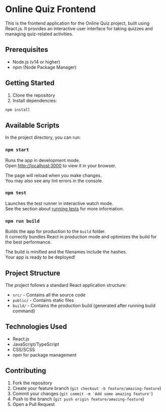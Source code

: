 # Online Quiz Frontend

This is the frontend application for the Online Quiz project, built using React.js. It provides an interactive user interface for taking quizzes and managing quiz-related activities.

## Prerequisites

- Node.js (v14 or higher)
- npm (Node Package Manager)

## Getting Started

1. Clone the repository
2. Install dependencies:
```bash
npm install
```

## Available Scripts

In the project directory, you can run:

### `npm start`

Runs the app in development mode.\
Open [http://localhost:3000](http://localhost:3000) to view it in your browser.

The page will reload when you make changes.\
You may also see any lint errors in the console.

### `npm test`

Launches the test runner in interactive watch mode.\
See the section about [running tests](https://facebook.github.io/create-react-app/docs/running-tests) for more information.

### `npm run build`

Builds the app for production to the `build` folder.\
It correctly bundles React in production mode and optimizes the build for the best performance.

The build is minified and the filenames include the hashes.\
Your app is ready to be deployed!

## Project Structure

The project follows a standard React application structure:
- `src/` - Contains all the source code
- `public/` - Contains static files
- `build/` - Contains the production build (generated after running build command)

## Technologies Used

- React.js
- JavaScript/TypeScript
- CSS/SCSS
- npm for package management

## Contributing

1. Fork the repository
2. Create your feature branch (`git checkout -b feature/amazing-feature`)
3. Commit your changes (`git commit -m 'Add some amazing feature'`)
4. Push to the branch (`git push origin feature/amazing-feature`)
5. Open a Pull Request